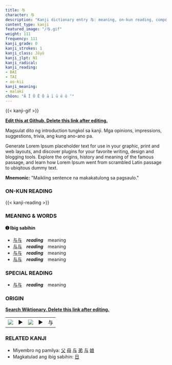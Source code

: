 ```yaml
---
title: 与
character: 与
description: "Kanji dictionary entry 与: meaning, on-kun reading, compounds, origin, related kanji"
content_type: kanji
featured_image: "/与.gif"
weight: 111
frequency: 111
kanji_grade: 0
kanji_strokes: 1
kanji_class: Jōyō
kanji_jlpt: N1
kanji_radical: 
kanji_reading: 
- DAI
- TAI
- oo-kii
kanji_meaning:
- malaki
chōon: "Ā Ī Ū Ē Ō ā ī ū ē ō ’"
---
```

[//]: # (Don't edit the line below. Kanji animated GIF code is automatically generated.)
{{< kanji-gif >}}

[//]: # (Edit below this line.)

**[Edit this at Github. Delete this link after editing.](https://github.com/tim0g/tim/tree/main/content/kanji/与/index.md)**

Magsulat dito ng introduction tungkol sa kanji. Mga opinions, impressions, suggestions, trivia, ang kung ano-ano pa.

Generate Lorem Ipsum placeholder text for use in your graphic, print and web layouts, and discover plugins for your favorite writing, design and blogging tools. Explore the origins, history and meaning of the famous passage, and learn how Lorem Ipsum went from scrambled Latin passage to ubiqitous dummy text.
 
**Mnemonic:** "Maikling sentence na makakatulong sa pagsaulo."

### ON-KUN READING

[//]: # (Don't edit the line below. ON-KUN READING code is automatically generated.)
{{< kanji-reading >}}

### MEANING & WORDS

#### ➊ **Ibig sabihin**
  - [与](../与)[与](../与)　***reading***　meaning
  - [与](../与)[与](../与)　***reading***　meaning
  - [与](../与)[与](../与)　***reading***　meaning
  - [与](../与)[与](../与)　***reading***　meaning

### SPECIAL READING
  - [与](../与)[与](../与)　***reading***　meaning

### ORIGIN

**[Search Wiktionary. Delete this link after editing.](https://wiktionary.org/wiki/与)**
<table class="kanji-table"><tr><td>
<img src="60px-与-bronze.svg.png">
</td><td>▶</td><td>
<img src="60px-与-oracle.svg.png">
</td><td>▶</td>
<td class="kanji-origin">与</td>
</tr></table>

### RELATED KANJI
- Miyembro ng pamilya: [父](../父) [母](../母) [与](../与) [弟](../弟) [与](../与) [娘](../娘)
- Magkatulad ang ibig sabihin: [日](../日)
